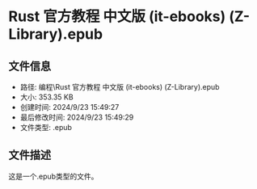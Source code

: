 ﻿# Rust 官方教程 中文版 (it-ebooks) (Z-Library).epub

## 文件信息
- 路径: 编程\Rust 官方教程 中文版 (it-ebooks) (Z-Library).epub
- 大小: 353.35 KB
- 创建时间: 2024/9/23 15:49:27
- 最后修改时间: 2024/9/23 15:49:29
- 文件类型: .epub

## 文件描述
这是一个.epub类型的文件。

